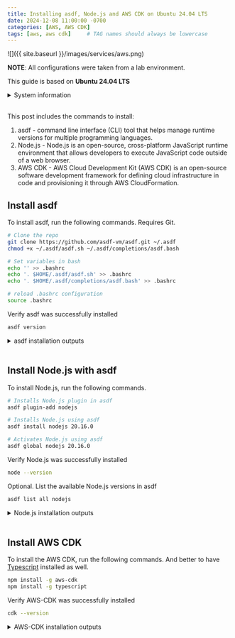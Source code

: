 ```yaml
---
title: Installing asdf, Node.js and AWS CDK on Ubuntu 24.04 LTS
date: 2024-12-08 11:00:00 -0700
categories: [AWS, AWS CDK]
tags: [aws, aws cdk]     # TAG names should always be lowercase
---
```


![]({{ site.baseurl }}/images/services/aws.png)

**NOTE**: All configurations were taken from a lab environment.

This guide is based on **Ubuntu 24.04 LTS**

<details markdown=1>
<summary markdown="span">System information</summary>
```
ubuntu@ip-172-31-25-204:~$  cat /etc/*release*
DISTRIB_ID=Ubuntu
DISTRIB_RELEASE=24.04
DISTRIB_CODENAME=noble
DISTRIB_DESCRIPTION="Ubuntu 24.04.1 LTS"
PRETTY_NAME="Ubuntu 24.04.1 LTS"
NAME="Ubuntu"
VERSION_ID="24.04"
VERSION="24.04.1 LTS (Noble Numbat)"
VERSION_CODENAME=noble
ID=ubuntu
ID_LIKE=debian
HOME_URL="https://www.ubuntu.com/"
SUPPORT_URL="https://help.ubuntu.com/"
BUG_REPORT_URL="https://bugs.launchpad.net/ubuntu/"
PRIVACY_POLICY_URL="https://www.ubuntu.com/legal/terms-and-policies/privacy-policy"
UBUNTU_CODENAME=noble
LOGO=ubuntu-logo
ubuntu@ip-172-31-25-204:~$
```
</details><br />

This post includes the commands to install:

1. asdf - command line interface (CLI) tool that helps manage runtime versions for multiple programming languages.
2. Node.js - Node.js is an open-source, cross-platform JavaScript runtime environment that allows developers to execute JavaScript code outside of a web browser.
3. AWS CDK - AWS Cloud Development Kit (AWS CDK) is an open-source software development framework for defining cloud infrastructure in code and provisioning it through AWS CloudFormation.

## Install asdf

To install asdf, run the following commands. Requires Git.

```bash
# Clone the repo
git clone https://github.com/asdf-vm/asdf.git ~/.asdf
chmod +x ~/.asdf/asdf.sh ~/.asdf/completions/asdf.bash

# Set variables in bash
echo '' >> .bashrc
echo '. $HOME/.asdf/asdf.sh' >> .bashrc
echo '. $HOME/.asdf/completions/asdf.bash' >> .bashrc

# reload .bashrc configuration
source .bashrc
```

Verify asdf was successfully installed

```bash
asdf version
```

<details markdown=1>
<summary markdown="span">asdf installation outputs</summary>

```bash
ubuntu@ip-172-31-25-204:~$ git clone https://github.com/asdf-vm/asdf.git ~/.asdf
Cloning into '/home/ubuntu/.asdf'...
remote: Enumerating objects: 8802, done.
remote: Counting objects: 100% (1909/1909), done.
remote: Compressing objects: 100% (348/348), done.
remote: Total 8802 (delta 1660), reused 1642 (delta 1557), pack-reused 6893 (from 1)
Receiving objects: 100% (8802/8802), 3.25 MiB | 5.12 MiB/s, done.
Resolving deltas: 100% (5282/5282), done.
ubuntu@ip-172-31-25-204:~$

ubuntu@ip-172-31-25-204:~$ chmod +x ~/.asdf/asdf.sh ~/.asdf/completions/asdf.bash
ubuntu@ip-172-31-25-204:~$

ubuntu@ip-172-31-25-204:~$ echo '' >> .bashrc
ubuntu@ip-172-31-25-204:~$ echo '. $HOME/.asdf/asdf.sh' >> .bashrc
ubuntu@ip-172-31-25-204:~$ echo '. $HOME/.asdf/completions/asdf.bash' >> .bashrc

ubuntu@ip-172-31-25-204:~$ asdf version
v0.14.1-c5116dc
ubuntu@ip-172-31-25-204:~$
```
</details><br />

## Install Node.js with asdf

To install Node.js, run the following commands.

```bash
# Installs Node.js plugin in asdf
asdf plugin-add nodejs

# Installs Node.js using asdf
asdf install nodejs 20.16.0

# Activates Node.js using asdf
asdf global nodejs 20.16.0
```

Verify Node.js was successfully installed

```bash
node --version
```

Optional. List the available Node.js versions in asdf

```bash
asdf list all nodejs
```

<details markdown=1>
<summary markdown="span">Node.js installation outputs</summary>

```bash
ubuntu@ip-172-31-25-204:~$ asdf plugin-add nodejs
initializing plugin repository...Cloning into '/home/ubuntu/.asdf/repository'...
remote: Enumerating objects: 6174, done.
remote: Counting objects: 100% (1852/1852), done.
remote: Compressing objects: 100% (67/67), done.
remote: Total 6174 (delta 1824), reused 1795 (delta 1785), pack-reused 4322 (from 1)
Receiving objects: 100% (6174/6174), 1.42 MiB | 3.38 MiB/s, done.
Resolving deltas: 100% (3396/3396), done.
ubuntu@ip-172-31-25-204:~$

ubuntu@ip-172-31-25-204:~$ asdf install nodejs 20.16.0
Trying to update node-build... ok
To follow progress, use 'tail -f /tmp/node-build.20241208231010.1582.log' or pass --verbose
Downloading node-v20.16.0-linux-x64.tar.gz...
-> https://nodejs.org/dist/v20.16.0/node-v20.16.0-linux-x64.tar.gz

WARNING: node-v20.16.0-linux-x64 is in LTS Maintenance mode and nearing its end of life.
It only receives *critical* security updates, *critical* bug fixes and documentation updates.

Installing node-v20.16.0-linux-x64...
Installed node-v20.16.0-linux-x64 to /home/ubuntu/.asdf/installs/nodejs/20.16.0

ubuntu@ip-172-31-25-204:~$

ubuntu@ip-172-31-25-204:~$ asdf global nodejs 20.16.0
ubuntu@ip-172-31-25-204:~$

ubuntu@ip-172-31-25-204:~$ node --version
v20.16.0
ubuntu@ip-172-31-25-204:~$
```
</details><br />

## Install AWS CDK

To install the AWS CDK, run the following commands.
And better to have [Typescript](https://www.typescriptlang.org/) installed as well.

```bash
npm install -g aws-cdk
npm install -g typescript
```

Verify AWS-CDK was successfully installed

```bash
cdk --version
```

<details markdown=1>
<summary markdown="span">AWS-CDK installation outputs</summary>

```bash
ubuntu@ip-172-31-25-204:~$ npm install -g aws-cdk

added 1 package in 1s
npm notice
npm notice New minor version of npm available! 10.8.1 -> 10.9.2
npm notice Changelog: https://github.com/npm/cli/releases/tag/v10.9.2
npm notice To update run: npm install -g npm@10.9.2
npm notice
Reshimming asdf nodejs...
ubuntu@ip-172-31-25-204:~$

ubuntu@ip-172-31-25-204:~$ npm install -g typescript

added 1 package in 1s
Reshimming asdf nodejs...
ubuntu@ip-172-31-25-204:~$

ubuntu@ip-172-31-25-204:~$ cdk --version
2.172.0 (build 0f666c5)
ubuntu@ip-172-31-25-204:~$
```
</details><br />
